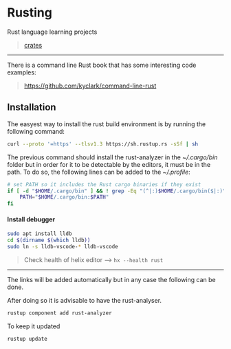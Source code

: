 Rusting
============
Rust language learning projects

> [crates](https://crates.io)

---

There is a command line Rust book that has some interesting code examples: 
> https://github.com/kyclark/command-line-rust

## Installation
The easyest way to install the rust build environment is by running the following command:
```bash
curl --proto '=https' --tlsv1.3 https://sh.rustup.rs -sSf | sh
```

The previous command should install the rust-analyzer in the *\~/.cargo/bin* folder but in order for it to be detectable by the editors, it must be in the path. To do so, the following lines can be added to the *\~/.profile*:
```bash
# set PATH so it includes the Rust cargo binaries if they exist
if [ -d "$HOME/.cargo/bin" ] && ! grep -Eq "(^|:)$HOME/.cargo/bin($|:)" <<<$PATH ; then
    PATH="$HOME/.cargo/bin:$PATH"
fi
```

#### Install debugger
```bash
sudo apt install lldb
cd $(dirname $(which lldb))
sudo ln -s lldb-vscode-* lldb-vscode
```

> Check health of helix editor --> `hx --health rust`

---

The links will be added automatically but in any case the following can be done.

After doing so it is advisable to have the rust-analyser.
```bash
rustup component add rust-analyzer
```

To keep it updated
```bash
rustup update
```
